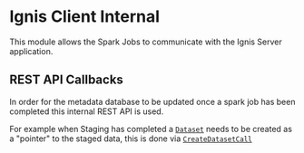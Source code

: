 # Ignis Client Internal
This module allows the Spark Jobs to communicate with the Ignis Server application.

## REST API Callbacks
In order for the metadata database to be updated once a spark job has been completed this internal REST API is used.

For example when Staging has completed a [`Dataset`](../../ignis-server/src/main/java/com/lombardrisk/ignis/server/service/dataset/Dataset.java) 
needs to be created as a "pointer" to the staged data, this is done via [`CreateDatasetCall`](src/main/java/com/lombardrisk/ignis/client/internal/CreateDatasetCall.java)